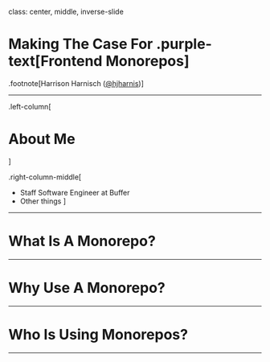class: center, middle, inverse-slide

# Making The Case For .purple-text[Frontend Monorepos]

.footnote[Harrison Harnisch ([@hjharnis](https://twitter.com/hjharnis))]

---

.left-column[
# About Me
]

.right-column-middle[
- Staff Software Engineer at Buffer
- Other things
]

---

# What Is A Monorepo?

---

# Why Use A Monorepo?

---

# Who Is Using Monorepos?

---
